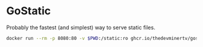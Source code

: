 # GoStatic

Probably the fastest (and simplest) way to serve static files.

```bash
docker run --rm -p 8080:80 -v $PWD:/static:ro ghcr.io/thedevminertv/gostatic
```
